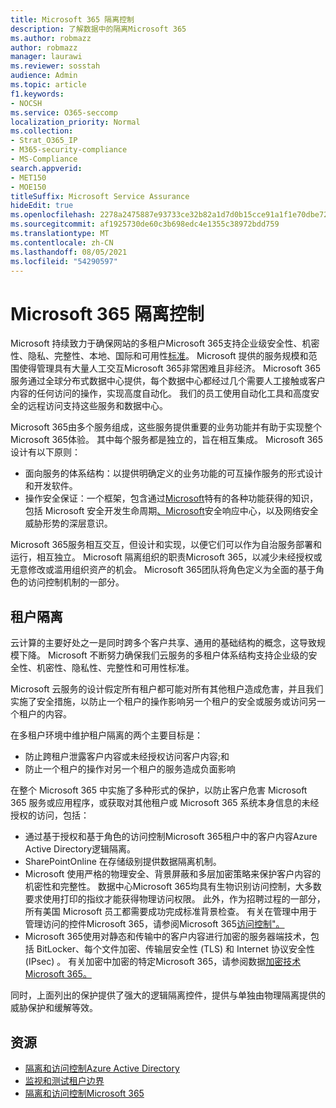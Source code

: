 ```yaml
---
title: Microsoft 365 隔离控制
description: 了解数据中的隔离Microsoft 365
ms.author: robmazz
author: robmazz
manager: laurawi
ms.reviewer: sosstah
audience: Admin
ms.topic: article
f1.keywords:
- NOCSH
ms.service: O365-seccomp
localization_priority: Normal
ms.collection:
- Strat_O365_IP
- M365-security-compliance
- MS-Compliance
search.appverid:
- MET150
- MOE150
titleSuffix: Microsoft Service Assurance
hideEdit: true
ms.openlocfilehash: 2278a2475887e93733ce32b82a1d7d0b15cce91a1f1e70dbe72a6469bdd3e0b7
ms.sourcegitcommit: af1925730de60c3b698edc4e1355c38972bdd759
ms.translationtype: MT
ms.contentlocale: zh-CN
ms.lasthandoff: 08/05/2021
ms.locfileid: "54290597"
---
```

# <a name="microsoft-365-isolation-controls"></a>Microsoft 365 隔离控制

Microsoft 持续致力于确保网站的多租户Microsoft 365支持企业级安全性、机密性、隐私、完整性、本地、国际和可用性[标准](https://www.microsoft.com/trust-center/compliance/compliance-overview)。 Microsoft 提供的服务规模和范围使得管理具有大量人工交互Microsoft 365非常困难且非经济。 Microsoft 365服务通过全球分布式数据中心提供，每个数据中心都经过几个需要人工接触或客户内容的任何访问的操作，实现高度自动化。 我们的员工使用自动化工具和高度安全的远程访问支持这些服务和数据中心。

Microsoft 365由多个服务组成，这些服务提供重要的业务功能并有助于实现整个Microsoft 365体验。 其中每个服务都是独立的，旨在相互集成。 Microsoft 365设计有以下原则：

- 面向服务的体系结构：以提供明确定义的业务功能的可互操作服务的形式设计和开发软件。
- [](https://www.microsoft.com/securityengineering/osa)操作安全保证：一个框架，包含通过[Microsoft](https://www.microsoft.com/sdl/default.aspx)特有的各种功能获得的知识，包括 Microsoft 安全开发生命周期[、Microsoft](https://www.microsoft.com/msrc)安全响应中心，以及网络安全威胁形势的深层意识。

Microsoft 365服务相互交互，但设计和实现，以便它们可以作为自治服务部署和运行，相互独立。 Microsoft 隔离组织的职责Microsoft 365，以减少未经授权或无意修改或滥用组织资产的机会。 Microsoft 365团队将角色定义为全面的基于角色的访问控制机制的一部分。

## <a name="tenant-isolation"></a>租户隔离

云计算的主要好处之一是同时跨多个客户共享、通用的基础结构的概念，这导致规模下降。 Microsoft 不断努力确保我们云服务的多租户体系结构支持企业级的安全性、机密性、隐私性、完整性和可用性标准。

Microsoft 云服务的设计假定所有租户都可能对所有其他租户造成危害，并且我们实施了安全措施，以防止一个租户的操作影响另一个租户的安全或服务或访问另一个租户的内容。

在多租户环境中维护租户隔离的两个主要目标是：

- 防止跨租户泄露客户内容或未经授权访问客户内容;和
- 防止一个租户的操作对另一个租户的服务造成负面影响

在整个 Microsoft 365 中实施了多种形式的保护，以防止客户危害 Microsoft 365 服务或应用程序，或获取对其他租户或 Microsoft 365 系统本身信息的未经授权的访问，包括：

- 通过基于授权和基于角色的访问控制Microsoft 365租户中的客户内容Azure Active Directory逻辑隔离。
- SharePointOnline 在存储级别提供数据隔离机制。
- Microsoft 使用严格的物理安全、背景屏蔽和多层加密策略来保护客户内容的机密性和完整性。 数据中心Microsoft 365均具有生物识别访问控制，大多数要求使用打印的指纹才能获得物理访问权限。 此外，作为招聘过程的一部分，所有美国 Microsoft 员工都需要成功完成标准背景检查。 有关在管理中用于管理访问的控件Microsoft 365，请参阅Microsoft 365[访问控制"。](assurance-administrative-access-controls-overview.md)
- Microsoft 365使用对静态和传输中的客户内容进行加密的服务器端技术，包括 BitLocker、每个文件加密、传输层安全性 (TLS) 和 Internet 协议安全性 (IPsec) 。 有关加密中加密的特定Microsoft 365，请参阅数据[加密技术Microsoft 365。](/microsoft-365/compliance/office-365-encryption-in-the-microsoft-cloud-overview)

同时，上面列出的保护提供了强大的逻辑隔离控件，提供与单独由物理隔离提供的威胁保护和缓解等效。

## <a name="resources"></a>资源

- [隔离和访问控制Azure Active Directory](/microsoft-365/enterprise/microsoft-365-isolation-in-azure-active-directory)
- [监视和测试租户边界](assurance-monitoring-and-testing.md)
- [隔离和访问控制Microsoft 365](/microsoft-365/enterprise/microsoft-365-isolation-in-microsoft-365)
